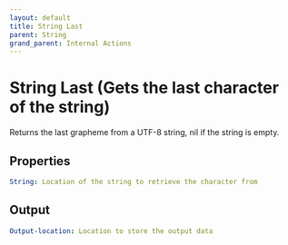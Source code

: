 ```yaml
---
layout: default
title: String Last
parent: String
grand_parent: Internal Actions
---
```

# String Last (Gets the last character of the string)
Returns the last grapheme from a UTF-8 string, nil if the string is empty.

## Properties
```yaml
String: Location of the string to retrieve the character from
```

## Output
```yaml
Output-location: Location to store the output data
```
